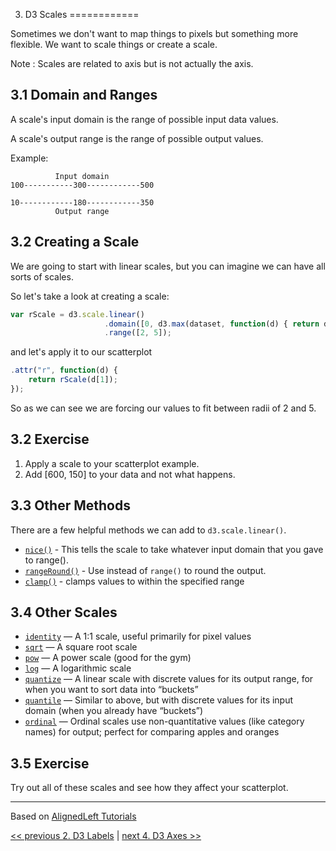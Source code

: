 3. D3 Scales
============

Sometimes we don't want to map things to pixels but something more flexible. We want to scale things or create a scale. 

Note : Scales are related to axis but is not actually the axis.

3.1 Domain and Ranges
---------------------

A scale's input domain is the range of possible input data values.

A scale's output range is the range of possible output values.

Example:

`````
          Input domain
100-----------300------------500

10------------180------------350
          Output range
`````

3.2 Creating a Scale
--------------------

We are going to start with linear scales, but you can imagine we can have all sorts of scales.

So let's take a look at creating a scale:

`````javascript
var rScale = d3.scale.linear()
                     .domain([0, d3.max(dataset, function(d) { return d[1]; })])
                     .range([2, 5]);

`````

and let's apply it to our scatterplot

`````javascript
.attr("r", function(d) {
    return rScale(d[1]);
});
`````

So as we can see we are forcing our values to fit between radii of 2 and 5.

3.2 Exercise
------------

1. Apply a scale to your scatterplot example.
2. Add [600, 150] to your data and not what happens.

3.3 Other Methods
-----------------

There are a few helpful methods we can add to ```d3.scale.linear()```.

* [```nice()```](https://github.com/mbostock/d3/wiki/Quantitative-Scales#wiki-linear_nice) - This tells the scale to take whatever input domain that you gave to range().
* [```rangeRound()```](https://github.com/mbostock/d3/wiki/Quantitative-Scales#wiki-linear_rangeRound) - Use instead of ```range()``` to round the output.
* [```clamp()```](https://github.com/mbostock/d3/wiki/Quantitative-Scales#wiki-linear_clamp) - clamps values to within the specified range

3.4 Other Scales
----------------

* [```identity```](https://github.com/mbostock/d3/wiki/Quantitative-Scales#wiki-identity) — A 1:1 scale, useful primarily for pixel values
* [```sqrt```](https://github.com/mbostock/d3/wiki/Quantitative-Scales#wiki-sqrt) — A square root scale
* [```pow```](https://github.com/mbostock/d3/wiki/Quantitative-Scales#wiki-pow) — A power scale (good for the gym)
* [```log```](https://github.com/mbostock/d3/wiki/Quantitative-Scales#wiki-log) — A logarithmic scale
* [```quantize```](https://github.com/mbostock/d3/wiki/Quantitative-Scales#wiki-quantize) — A linear scale with discrete values for its output range, for when you want to sort data into “buckets”
* [```quantile```](https://github.com/mbostock/d3/wiki/Quantitative-Scales#wiki-quantile) — Similar to above, but with discrete values for its input domain (when you already have “buckets”)
* [```ordinal```](https://github.com/mbostock/d3/wiki/Ordinal-Scales) — Ordinal scales use non-quantitative values (like category names) for output; perfect for comparing apples and oranges

3.5 Exercise
------------

Try out all of these scales and see how they affect your scatterplot.

---
Based on [AlignedLeft Tutorials](http://alignedleft.com/tutorials/d3/)

[<< previous 2. D3 Labels](02-d3-labels.md) | 	[next 4. D3 Axes >>](04-d3-axes.md)